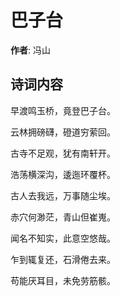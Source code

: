 # 巴子台

**作者**: 冯山

## 诗词内容

早渡鸣玉桥，竟登巴子台。

云林拥磅礴，磴道穷萦回。

古寺不足观，犹有南轩开。

浩荡横深沟，逶迤环覆杯。

古人去我远，万事随尘埃。

赤穴何渺茫，青山但崔嵬。

闻名不知实，此意空悠哉。

乍到辄复还，石滑倦去来。

苟能厌耳目，未免劳筋骸。

